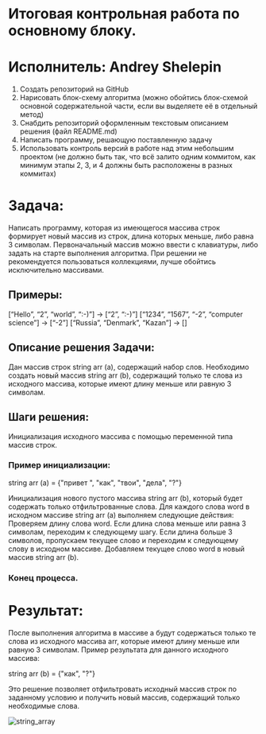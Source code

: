 # Итоговая контрольная работа по основному блоку. 
# Исполнитель: Andrey Shelepin

1. Создать репозиторий на GitHub
2. Нарисовать блок-схему алгоритма (можно обойтись блок-схемой основной содержательной части, если вы выделяете её в отдельный метод)
3. Снабдить репозиторий оформленным текстовым описанием решения (файл README.md)
4. Написать программу, решающую поставленную задачу
5. Использовать контроль версий в работе над этим небольшим проектом (не должно быть так, что всё залито одним коммитом, как минимум этапы 2, 3, и 4 должны быть расположены в разных коммитах)

# Задача: 
Написать программу, которая из имеющегося массива строк формирует новый массив из строк, длина которых меньше, либо равна 3 символам. Первоначальный массив можно ввести с клавиатуры, либо задать на старте выполнения алгоритма. При решении не рекомендуется пользоваться коллекциями, лучше обойтись исключительно массивами.

## Примеры:
[“Hello”, “2”, “world”, “:-)”] → [“2”, “:-)”]
[“1234”, “1567”, “-2”, “computer science”] → [“-2”]
[“Russia”, “Denmark”, “Kazan”] → []


## Описание решения Задачи: 

Дан массив строк string arr (a), содержащий набор слов. Необходимо создать новый массив string arr (b), 
содержащий только те слова из исходного массива, которые имеют длину меньше или равную 3 символам.

## Шаги решения:

Инициализация исходного массива с помощью переменной типа массив строк.
 
### Пример инициализации:

string arr (a) = {"привет ", "как", "твои", "дела", "?"}

 Инициализация нового пустого массива string arr (b), который  будет содержать только отфильтрованные слова.
Для каждого слова word в исходном массиве string arr (a) выполняем следующие действия:
Проверяем длину слова word. Если длина слова меньше или равна 3 символам,
переходим к следующему шагу. Если длина больше 3 символов, пропускаем текущее слово и переходим 
к следующему слову в исходном массиве.
Добавляем текущее слово word в новый массив string arr (b).
### Конец процесса.

# Результат:

После выполнения алгоритма в массиве a будут содержаться только те слова из исходного массива arr, 
которые имеют длину меньше или равную 3 символам.
Пример результата для данного исходного массива:

string arr (b) = {"как", "?"}

Это решение позволяет отфильтровать исходный массив строк по заданному условию и получить новый массив, 
содержащий только необходимые слова.

![string_array](https://github.com/mirawingin/homework/assets/154832767/84e527ce-5773-4b67-a223-7a06c769fcf2)







